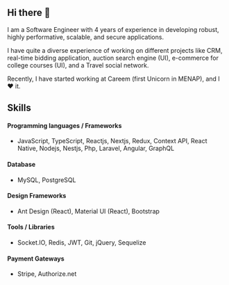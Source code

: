 ## Hi there 👋

I am a Software Engineer with 4 years of experience in developing robust, highly performative, scalable, and secure applications.

I have quite a diverse experience of working on different projects like CRM, real-time bidding application, auction search engine (UI), e-commerce for college courses (UI), and a Travel social network.

Recently, I have started working at Careem (first Unicorn in MENAP), and I ❤ it.

## Skills

#### Programming languages / Frameworks

- JavaScript, TypeScript, Reactjs, Nextjs, Redux, Context API, React Native, Nodejs, Nestjs, Php, Laravel, Angular, GraphQL

#### Database

- MySQL, PostgreSQL

#### Design Frameworks

- Ant Design (React), Material UI (React), Bootstrap

#### Tools / Libraries

- Socket.IO, Redis, JWT, Git, jQuery, Sequelize

#### Payment Gateways

- Stripe, Authorize.net


<!--
**Ahmdrza/ahmdrza** is a ✨ _special_ ✨ repository because its `README.md` (this file) appears on your GitHub profile.

Here are some ideas to get you started:

- 🔭 I’m currently working on ...
- 🌱 I’m currently learning ...
- 👯 I’m looking to collaborate on ...
- 🤔 I’m looking for help with ...
- 💬 Ask me about ...
- 📫 How to reach me: ...
- 😄 Pronouns: ...
- ⚡ Fun fact: ...
-->
